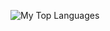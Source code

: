 ![My Top Languages](https://meow-psi.vercel.app/api/top-langs/?username=artifecx&custom_title=Language+Distribution&layout=compact&theme=github_dark&langs_count=8&hide=CSS,HTML,C)
